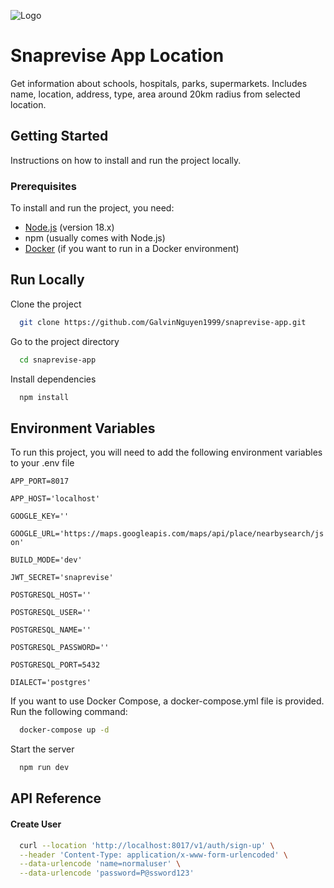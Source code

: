 
![Logo](https://ci3.googleusercontent.com/mail-img-att/AM67uIPH9uzKJ8DuHrDXuhulAfWMSMAELuW3Fma22QNiEwUgNLtTWGPK1nHvQcmqvGbVQn7kAZNCe7YbDwKlYsHQw6xB6zTfVBSEpQ-2x-VEUcd6_BPVaofY93qi2EUqnZc0QX-Dwac8liE4pF9vOIW2LeefB1vANhXM72VsDwHBLqDQGgd9hvt1oMjzEuiow7NFzGD6aJmMe8iPVzGf0fC1OZHPVo3MMgB1qC9jQw_KKglOVDfCO_aA30E-DJiMRDNL__nvPPW7o67HWVf0_sB3yJ-IfHwpea4AKsD1dPDHZVJeuDMOOCpfuRWzBpfqKkXTpWKCdivg8OzIgLOtnsQ0CwuYFYqGiHGnGSGlhVfGIfE8A9Qjg3cQyh5DVktISJRCw8Pe2YS2nxcYYoRWFSGh026CKn4F-h38MoR4z8KMk-IhMHfUUGXgG571TGJZvvCGmjGQzCXs3uS3lwHZXDh-BJ5yXWxYgxvlv13XFSB59Hwj-Eqj5Zb0vLVlWr0EyqbLowC7c3Oi7g0JfIhkzAF-TXeMiSMMgWpdDJf9vgEmy6Wh2xqz9KxUZEN7mqYUzEzI2iIFG3MjMLFLlVyB9qkhowFAXGWvvqP6CCr7ace2o03Jwo4w8R8di89Xc6JadO3ccvBOd71YMM8JD5MUdUe16d0aNoJGl2D13SNaeNFWo19uIyy-g8ceDoZPcPOzq6mx5CQJVb1qJpB7GJ5sNp5tn4P8e2smNmK5fnmHcStpE3Bl9nd3D0mJX9JNQ8hl_KeFc_s6yTndQycgUqTdEDwARqMYMUscX74nr9EoVJzwPOeX6p0LMoWr4LY1ZnhKE_iyLIhWQaebCXHZgeFfqIoZQ3iAF9IW-SS3NfAKfQNMCOcL-lgzt4Qw56EUrQcLvl5o-trUD0DQ4Kylz8kcGSnymLIzm09r1sqK9qiER91stJiVjKORUeiqUiZd6QVCDPZujeQILsaHRmPRQgpdR0dcU3NqffwcgzDwr_bN1eO8nX-13rynFJOnyNG46CzyQSh16pyr1-5nGOIemHvPnz7ITYMbBwgCIQJt9QHXHqooc3dh6wQG2xt9ajFhoQ=s0-l75-ft)


# Snaprevise App Location

Get information about schools, hospitals, parks, supermarkets. Includes name, location, address, type, area around 20km radius from selected location.
## Getting Started

Instructions on how to install and run the project locally.

### Prerequisites

To install and run the project, you need:

- [Node.js](https://nodejs.org/) (version 18.x)
- npm (usually comes with Node.js)
- [Docker](https://www.docker.com/) (if you want to run in a Docker environment)

## Run Locally

Clone the project

```bash
  git clone https://github.com/GalvinNguyen1999/snaprevise-app.git
```

Go to the project directory

```bash
  cd snaprevise-app
```

Install dependencies

```bash
  npm install
```


## Environment Variables

To run this project, you will need to add the following environment variables to your .env file

`APP_PORT=8017`

`APP_HOST='localhost'`

`GOOGLE_KEY=''`

`GOOGLE_URL='https://maps.googleapis.com/maps/api/place/nearbysearch/json'`

`BUILD_MODE='dev'`

`JWT_SECRET='snaprevise'`

`POSTGRESQL_HOST=''`

`POSTGRESQL_USER=''`

`POSTGRESQL_NAME=''`

`POSTGRESQL_PASSWORD=''`

`POSTGRESQL_PORT=5432`

`DIALECT='postgres'`


If you want to use Docker Compose, a docker-compose.yml file is provided. Run the following command:

```bash
  docker-compose up -d
```

Start the server

```bash
  npm run dev
```
## API Reference

#### Create User

```bash
  curl --location 'http://localhost:8017/v1/auth/sign-up' \
  --header 'Content-Type: application/x-www-form-urlencoded' \
  --data-urlencode 'name=normaluser' \
  --data-urlencode 'password=P@ssword123'
```
